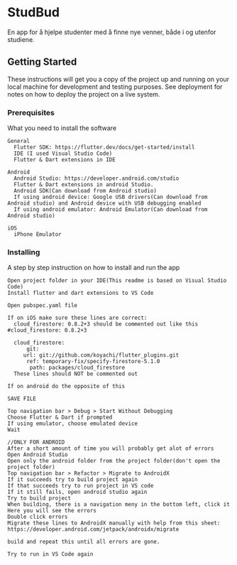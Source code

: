 # StudBud

En app for å hjelpe studenter med å finne nye venner, både i og utenfor studiene.

## Getting Started

These instructions will get you a copy of the project up and running on your local machine for development and testing purposes. See deployment for notes on how to deploy the project on a live system.

### Prerequisites

What you need to install the software
```
General
  Flutter SDK: https://flutter.dev/docs/get-started/install
  IDE (I used Visual Studio Code)
  Flutter & Dart extensions in IDE

Android
  Android Studio: https://developer.android.com/studio
  Flutter & Dart extensions in android Studio.
  Android SDK(Can download from Android studio)
  If using android device: Google USB drivers(Can download from Android studio) and Android device with USB debugging enabled
  If using android emulator: Android Emulator(Can download from Android studio) 

iOS
  iPhone Emulator
```

### Installing

A step by step instruction on how to install and run the app

```
Open project folder in your IDE(This readme is based on Visual Studio Code)
Install flutter and dart extensions to VS Code

Open pubspec.yaml file

If on iOS make sure these lines are correct:
  cloud_firestore: 0.8.2+3 should be commented out like this #cloud_firestore: 0.8.2+3

  cloud_firestore:
      git:
     url: git://github.com/koyachi/flutter_plugins.git
      ref: temporary-fix/specify-firestore-5.1.0
       path: packages/cloud_firestore
  These lines should NOT be commented out
  
If on android do the opposite of this

SAVE FILE

Top navigation bar > Debug > Start Without Debugging
Choose Flutter & Dart if prompted
If using emulator, choose emulated device
Wait

//ONLY FOR ANDROID
After a short amount of time you will probably get alot of errors
Open Android Studio
Open only the android folder from the project folder(don't open the project folder)
Top navigation bar > Refactor > Migrate to AndroidX
If it succeeds try to build project again
If that succeeds try to run project in VS code
If it still fails, open android studio again
Try to build project
When building, there is a navigation meny in the bottom left, click it
Here you will see the errors
Double click errors
Migrate these lines to AndroidX manually with help from this sheet:
https://developer.android.com/jetpack/androidx/migrate

build and repeat this until all errors are gone.

Try to run in VS Code again
```
